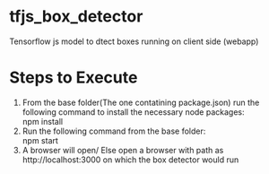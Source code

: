 # tfjs_box_detector
Tensorflow js model to dtect boxes running on client side (webapp)

# Steps to Execute
1. From the base folder(The one contatining package.json) run the following command to install the necessary node packages: 
<br> npm install
2. Run the following command from the base folder:
<br> npm start
3. A browser will open/ Else open a browser with path as http://localhost:3000 on which the box detector would run
